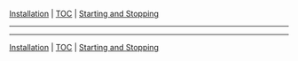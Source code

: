 [Installation](installation.md) | [TOC](README.md) | [Starting and Stopping](starting.md)
- - -

- - -

[Installation](installation.md) | [TOC](README.md) | [Starting and Stopping](starting.md)
